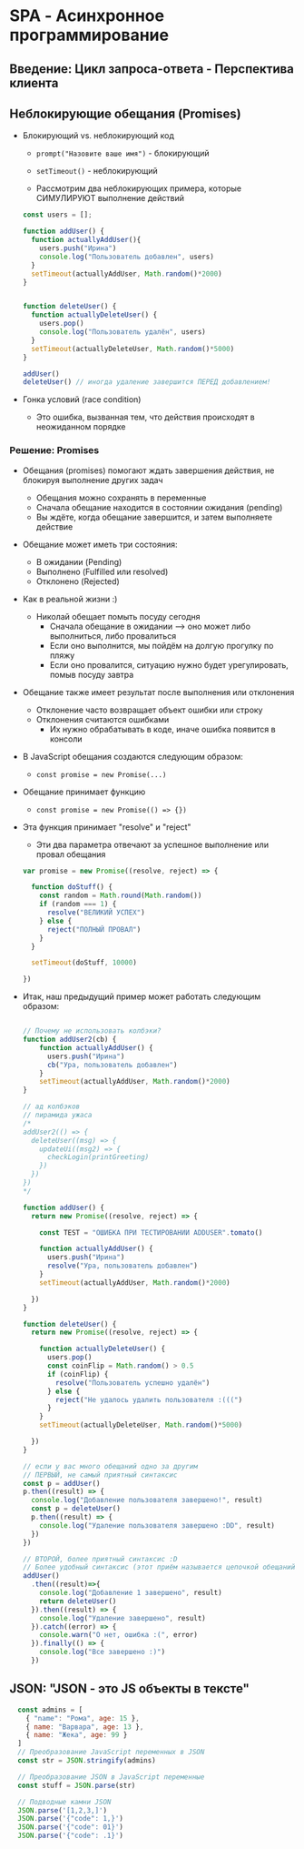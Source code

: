 # SPA - Асинхронное программирование

## Введение: Цикл запроса-ответа - Перспектива клиента

## Неблокирующие обещания (Promises)

- Блокирующий vs. неблокирующий код
  - `prompt("Назовите ваше имя")` - блокирующий
  - `setTimeout()` - неблокирующий

  - Рассмотрим два неблокирующих примера, которые СИМУЛИРУЮТ выполнение действий
  ```js
  const users = [];

  function addUser() {
    function actuallyAddUser(){
      users.push("Ирина")
      console.log("Пользователь добавлен", users)
    }
    setTimeout(actuallyAddUser, Math.random()*2000)
  }


  function deleteUser() {
    function actuallyDeleteUser() {
      users.pop()
      console.log("Пользователь удалён", users)
    }
    setTimeout(actuallyDeleteUser, Math.random()*5000)
  }

  addUser()
  deleteUser() // иногда удаление завершится ПЕРЕД добавлением!
  ```

- Гонка условий (race condition)
  - Это ошибка, вызванная тем, что действия происходят в неожиданном порядке

### Решение: Promises

- Обещания (promises) помогают ждать завершения действия, не блокируя выполнение других задач
  - Обещания можно сохранять в переменные
  - Сначала обещание находится в состоянии ожидания (pending)
  - Вы ждёте, когда обещание завершится, и затем выполняете действие

- Обещание может иметь три состояния:
  - В ожидании (Pending)
  - Выполнено (Fulfilled или resolved)
  - Отклонено (Rejected)

- Как в реальной жизни :)
  - Николай обещает помыть посуду сегодня
    - Сначала обещание в ожидании --> оно может либо выполниться, либо провалиться
    - Если оно выполнится, мы пойдём на долгую прогулку по пляжу
    - Если оно провалится, ситуацию нужно будет урегулировать, помыв посуду завтра

- Обещание также имеет результат после выполнения или отклонения
  - Отклонение часто возвращает объект ошибки или строку
  - Отклонения считаются ошибками
    - Их нужно обрабатывать в коде, иначе ошибка появится в консоли

- В JavaScript обещания создаются следующим образом:
  - `const promise = new Promise(...)`

- Обещание принимает функцию
  - `const promise = new Promise(() => {})`

- Эта функция принимает "resolve" и "reject"
  - Эти два параметра отвечают за успешное выполнение или провал обещания

  ```js
  var promise = new Promise((resolve, reject) => {

    function doStuff() {
      const random = Math.round(Math.random())
      if (random === 1) {
        resolve("ВЕЛИКИЙ УСПЕХ")
      } else {
        reject("ПОЛНЫЙ ПРОВАЛ")
      }
    }

    setTimeout(doStuff, 10000)

  })
  ```

- Итак, наш предыдущий пример может работать следующим образом:

  ```js

  // Почему не использовать колбэки?
  function addUser2(cb) {
      function actuallyAddUser() {
        users.push("Ирина")
        cb("Ура, пользователь добавлен")
      }
      setTimeout(actuallyAddUser, Math.random()*2000)
  }

  // ад колбэков
  // пирамида ужаса
  /*
  addUser2(() => { 
    deleteUser((msg) => {
      updateUi((msg2) => {
        checkLogin(printGreeting)
      })
    }) 
  })
  */

  function addUser() {
    return new Promise((resolve, reject) => {

      const TEST = "ОШИБКА ПРИ ТЕСТИРОВАНИИ ADDUSER".tomato()

      function actuallyAddUser() {
        users.push("Ирина")
        resolve("Ура, пользователь добавлен")
      }
      setTimeout(actuallyAddUser, Math.random()*2000)

    })
  }

  function deleteUser() {
    return new Promise((resolve, reject) => {

      function actuallyDeleteUser() {
        users.pop()
        const coinFlip = Math.random() > 0.5
        if (coinFlip) {
          resolve("Пользователь успешно удалён")
        } else {
          reject("Не удалось удалить пользователя :(((")
        }
      }
      setTimeout(actuallyDeleteUser, Math.random()*5000)

    })
  }

  // если у вас много обещаний одно за другим
  // ПЕРВЫЙ, не самый приятный синтаксис
  const p = addUser()
  p.then((result) => {
    console.log("Добавление пользователя завершено!", result)
    const p = deleteUser()
    p.then((result) => {
      console.log("Удаление пользователя завершено :DD", result)
    })
  })

  // ВТОРОЙ, более приятный синтаксис :D
  // Более удобный синтаксис (этот приём называется цепочкой обещаний)
  addUser()
    .then((result)=>{
      console.log("Добавление 1 завершено", result)
      return deleteUser()
    }).then((result) => {
      console.log("Удаление завершено", result)
    }).catch((error) => {
      console.warn("О нет, ошибка :(", error)
    }).finally(() => {
      console.log("Все завершено :)")
    })
  ```

## JSON: "JSON - это JS объекты в тексте"

```js
  const admins = [
    { "name": "Рома", age: 15 },
    { name: "Варвара", age: 13 },
    { name: "Жека", age: 99 }
  ]
  // Преобразование JavaScript переменных в JSON
  const str = JSON.stringify(admins)

  // Преобразование JSON в JavaScript переменные
  const stuff = JSON.parse(str)

  // Подводные камни JSON
  JSON.parse('[1,2,3,]')
  JSON.parse('{"code": 1,}')
  JSON.parse('{"code": 01}')
  JSON.parse('{"code": .1}')
```